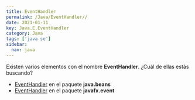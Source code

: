 ```yaml
---
title: EventHandler
permalink: /Java/EventHandler//
date: 2021-01-11
key: Java.E.EventHandler
category: Java
tags: ['java se']
sidebar: 
  nav: java
---
```


Existen varios elementos con el nombre **EventHandler**. ¿Cuál de ellas estás buscando?
<ul>
<li><a href="/Java/EventHandler-java-beans/">EventHandler</a> en el paquete <strong>java.beans</strong></li>
<li><a href="/Java/EventHandler-javafx-event/">EventHandler</a> en el paquete <strong>javafx.event</strong></li>
<ul>
